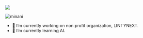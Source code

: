 <img src="https://capsule-render.vercel.app/api?type=waving&color=BDBDC8&height=150&section=header" />

![minani](https://64.media.tumblr.com/16641ac5c4d0fe6d71e285badbda1927/767143b9ad3fecec-88/s400x600/f3126b9f46b6f471b950770a744c9a3863356929.gif)

- 🔭 I’m currently working on non profit organization, LINTYNEXT.
- 🌱 I’m currently learning AI.
